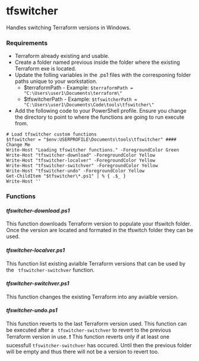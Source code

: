 # tfswitcher
Handles switching Terraform versions in Windows.

### Requirements
- Terraform already existing and usable.
- Create a folder named previous inside the folder where the existing Terraform exe is located.
- Update the folling variables in the .ps1 files with the corresponing folder paths unique to your workstation.
    + $terraformPath - Example: ``` $terraformPath = "C:\Users\user1\Documents\terraform\" ```
    + $tfswitcherPath - Example: ``` $tfswitcherPath = "C:\Users\user1\Documents\Code\tools\tfswitcher\" ```
- Add the following code to your PowerShell profile. Ensure you change the directory to point to where the functions are going to run execute from.

```
# Load tfswitcher custom functions
$tfswitcher = "$env:USERPROFILE\Documents\tools\tfswitcher" #### Change Me
Write-Host "Loading tfswitcher functions." -ForegroundColor Green
Write-Host "tfswitcher-download" -ForegroundColor Yellow
Write-Host "tfswitcher-localver" -ForegroundColor Yellow
Write-Host "tfswitcher-switchver" -ForegroundColor Yellow
Write-Host "tfswitcher-undo" -ForegroundColor Yellow
Get-ChildItem "$tfswitcher\*.ps1" | % { .$_ }
Write-Host ''
```
### Functions

#### ***tfswitcher-download.ps1***
This function downloads Terraform version to populate your tfswitch folder. Once the version are located and formated in the tfswitch folder they can be used.
#### ***tfswitcher-localver.ps1***
This function list existing avialble Terraform versions that can be used by the ``` tfswitcher-switchver``` function.
#### ***tfswitcher-switchver.ps1***
This function changes the existing Terraform into any avialble version.
#### ***tfswitcher-undo.ps1***
This function reverts to the last Terraform version used. This function can be executed after a ``` tfswitcher-switchver``` to revert to the previous Terraform version in use.
:exclamation: This function reverts only if at least one sucessfull ```tfswitcher-switchver``` has occured. Until then the previous folder will be empty and thus there will not be a version to revert too.
